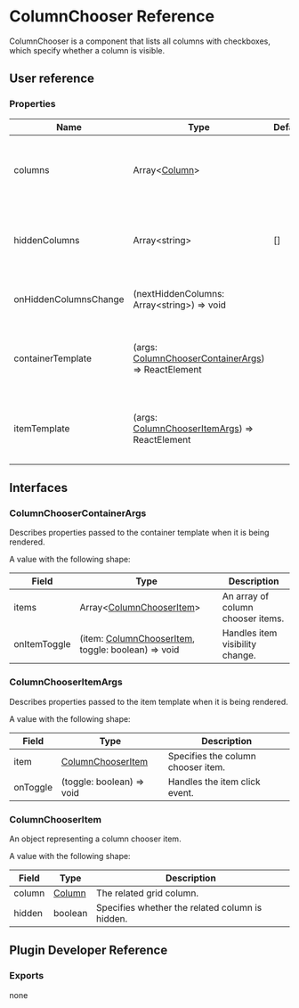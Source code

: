 # ColumnChooser Reference

ColumnChooser is a component that lists all columns with checkboxes, which specify whether a column is visible.

## User reference

### Properties

Name | Type | Default | Description
-----|------|---------|------------
columns | Array&lt;[Column](grid.md#column)&gt; | | Specifies for which row object fields columns are created.
hiddenColumns | Array&lt;string&gt; | [] | An array containing the names of the hidden columns.
onHiddenColumnsChange | (nextHiddenColumns: Array&lt;string&gt;) => void | | Handles column visibility change.
containerTemplate | (args: [ColumnChooserContainerArgs](#column-chooser-container-args)) => ReactElement | | A template that renders the column chooser container.
itemTemplate | (args: [ColumnChooserItemArgs](#column-chooser-item-args)) => ReactElement | | A template that renders column chooser items.

## Interfaces

### <a name="column-chooser-container-args"></a>ColumnChooserContainerArgs

Describes properties passed to the container template when it is being rendered.

A value with the following shape:

Field | Type | Description
------|------|------------
items | Array&lt;[ColumnChooserItem](#column-chooser-item)&gt; | An array of column chooser items.
onItemToggle | (item: [ColumnChooserItem](#column-chooser-item), toggle: boolean) => void | Handles item visibility change.

### <a name="column-chooser-item-args"></a>ColumnChooserItemArgs

Describes properties passed to the item template when it is being rendered.

A value with the following shape:

Field | Type | Description
------|------|------------
item | [ColumnChooserItem](#column-chooser-item) | Specifies the column chooser item.
onToggle | (toggle: boolean) => void | Handles the item click event.

### <a name="column-chooser-item"></a>ColumnChooserItem

An object representing a column chooser item.

A value with the following shape:

Field | Type | Description
------|------|------------
column | [Column](grid.md#column) | The related grid column.
hidden | boolean | Specifies whether the related column is hidden.

## Plugin Developer Reference

### Exports

none

